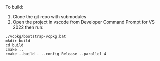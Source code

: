 To build:

1. Clone the git repo with submodules
2. Open the project in vscode from Developer Command Prompt for VS 2022
then run:
```
./vcpkg/bootstrap-vcpkg.bat
mkdir build
cd build
cmake ..
cmake --build . --config Release --parallel 4
```